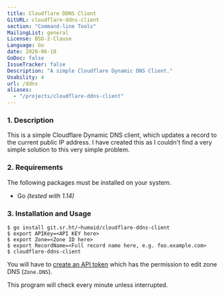```yaml
---
title: Cloudflare DDNS Client
GitURL: cloudflare-ddns-client
section: "Command-line Tools"
MailingList: general
License: BSD-2-Clause
Language: Go
date: 2020-06-10
GoDoc: false
IssueTracker: false
Description: "A simple Cloudflare Dynamic DNS Client."
Usability: 4
url: /ddns
aliases:
  - "/projects/cloudflare-ddns-client"
---
```


### 1. Description

This is a simple Cloudflare Dynamic DNS client, which updates a record to the
current public IP address. I have created this as I couldn't find a very simple
solution to this very simple problem.

### 2. Requirements

The following packages must be installed on your system.

- Go *(tested with 1.14)*

### 3. Installation and Usage

```
$ go install git.sr.ht/~humaid/cloudflare-ddns-client
$ export APIKey=<API KEY here>
$ export Zone=<Zone ID here>
$ export RecordName=<Full record name here, e.g. foo.example.com>
$ cloudflare-ddns-client
```

You will have to [create an API token](https://dash.cloudflare.com/profile/api-tokens)
which has the permission to edit zone DNS (`Zone.DNS`).

This program will check every minute unless interrupted.
